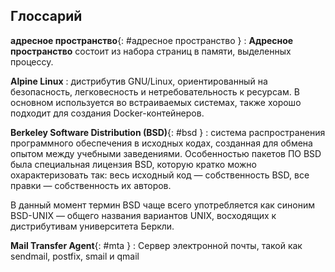 ## Глоссарий

**адресное пространство**{: #адресное пространство }
:
**Aдресное пространство** состоит из набора страниц в памяти, выделенных процессу.

**Alpine Linux**
:
дистрибутив GNU/Linux, ориентированный на безопасность, легковесность и нетребовательность к ресурсам.
В основном используется во встраиваемых системах, также хорошо подходит для создания Docker-контейнеров.

**Berkeley Software Distribution (BSD)**{: #bsd }
:
система распространения программного обеспечения в исходных кодах, созданная для обмена опытом между учебными
заведениями. Особенностью пакетов ПО BSD была специальная лицензия BSD, которую кратко можно охарактеризовать так:
весь исходный код — собственность BSD, все правки — собственность их авторов.

В данный момент термин BSD чаще всего употребляется как синоним BSD-UNIX — общего названия вариантов UNIX,
восходящих к дистрибутивам университета Беркли.

**Mail Transfer Agent**{: #mta }
:
Сервер электронной почты, такой как sendmail, postfix, smail и qmail
